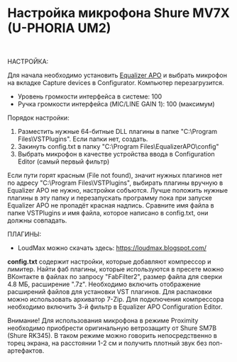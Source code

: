 # Настройка микрофона Shure MV7X (U-PHORIA UM2)

<br>

НАСТРОЙКА:

Для начала необходимо установить <a href="https://sourceforge.net/projects/equalizerapo/files/1.3/EqualizerAPO64-1.3.exe/download">Equalizer APO</a> и выбрать микрофон на вкладке Capture devices в Configurator. Компьютер перезагрузится.

* Уровень громкости интерфейса в системе: 100<br>
* Ручка громкости интерфейса (MIC/LINE GAIN 1): 100 (максимум)<br>

Порядок настройки:

1. Разместить нужные 64-битные DLL плагины в папке "C:\Program Files\VSTPlugins\". Если папки нет, создать.<br>
2. Закинуть config.txt в папку "C:\Program Files\EqualizerAPO\config\"<br>
3. Выбрать микрофон в качестве устройства ввода в Configuration Editor (самый первый фильтр)<br>

Если пути горят красным (File not found), значит нужных плагинов нет по адресу "C:\Program Files\VSTPlugins\", выбирать плагины вручную в Equalizer APO не нужно, настройки собъются. Лучше положить нужные плагины в эту папку и перезапускать программу пока при запуске Equalizer APO не пропадёт красная надпись. Сравните имя файла в папке VSTPlugins и имя файла, которое написано в config.txt, они должны совпадать.<br>

ПЛАГИНЫ:

* LoudMax можно скачать здесь: https://loudmax.blogspot.com/<br>

<b>config.txt</b> содержит настройки, которые добавляют компрессор и лимитер. Найти фаб плагины, которые используются в пресете можно ВКонтакте в файлах по запросу "FabFilter2", размер файла для сверки 4.8 МБ, расширение ".7z". Необходимо включить отображение расширений файлов для установки VST плагинов. Для распаковки можно использовать архиватор 7-Zip. Для подключения компрессора необходимо включить 3-й фильтр в Equalizer APO Configuration Editor.

Внимание! Для использования микрофона в режиме Proximity необходимо приобрести оригинальную ветрозащиту от Shure SM7B (Shure RK345). В таком режиме можно говорить непосредственно в торец экрана, на расстоянии 1-2 см и получить плотный звук без поп-артефактов.
